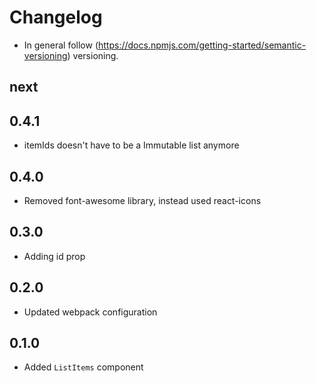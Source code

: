 # Changelog

* In general follow (https://docs.npmjs.com/getting-started/semantic-versioning) versioning.
## next

## 0.4.1
* itemIds doesn't have to be a Immutable list anymore

## 0.4.0
* Removed font-awesome library, instead used react-icons

## 0.3.0
* Adding id prop

## 0.2.0
* Updated webpack configuration

## 0.1.0
* Added `ListItems` component
